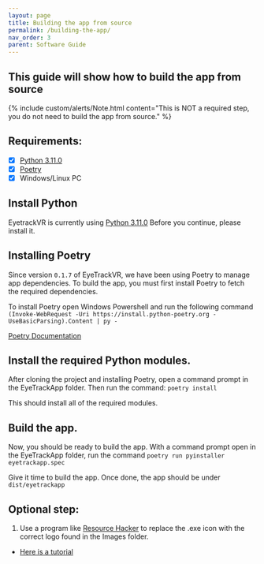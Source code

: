 ```yaml
---
layout: page
title: Building the app from source
permalink: /building-the-app/
nav_order: 3
parent: Software Guide
---
```


## This guide will show how to build the app from source

{% include custom/alerts/Note.html content="This is NOT a required step, you do not need to build the app from source." %}

## Requirements:

- [x] [Python 3.11.0](https://www.python.org/downloads/release/python-3110/)
- [x] [Poetry](https://python-poetry.org/)
- [x] Windows/Linux PC

## Install Python
EyetrackVR is currently using [Python 3.11.0](https://www.python.org/downloads/release/python-3110/) Before you continue, please install it. 

## Installing Poetry

Since version `0.1.7` of EyeTrackVR, we have been using Poetry to manage app dependencies. To build the app, you must first install Poetry to fetch the required dependencies.

To install Poetry open Windows Powershell and run the following command `(Invoke-WebRequest -Uri https://install.python-poetry.org -UseBasicParsing).Content | py -`

[Poetry Documentation](https://python-poetry.org/docs/)


## Install the required Python modules.

After cloning the project and installing Poetry, open a command prompt in the EyeTrackApp folder. Then run the command: `poetry install`

This should install all of the required modules.

## Build the app.

Now, you should be ready to build the app.
With a command prompt open in the EyeTrackApp folder, run the command `poetry run pyinstaller eyetrackapp.spec`

Give it time to build the app. Once done, the app should be under `dist/eyetrackapp`

## Optional step:

1. Use a program like [Resource Hacker](http://www.angusj.com/resourcehacker/) to replace the .exe icon with the correct logo found in the Images folder.
- [Here is a tutorial](https://www.howtogeek.com/75983/stupid-geek-tricks-how-to-modify-the-icon-of-an-.exe-file/)
